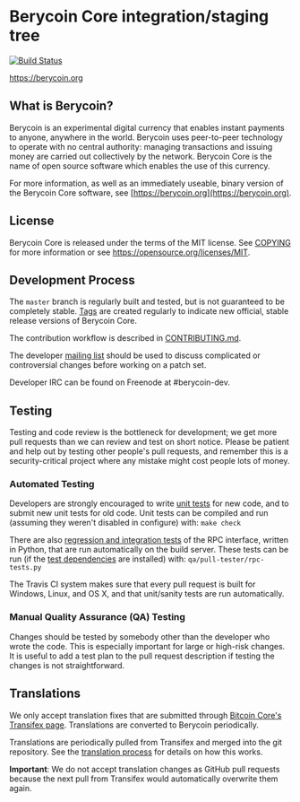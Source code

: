 Berycoin Core integration/staging tree
=====================================

[![Build Status](https://travis-ci.org/berycoin-project/berycoin.svg?branch=master)](https://travis-ci.org/berycoin-project/berycoin)

https://berycoin.org

What is Berycoin?
----------------

Berycoin is an experimental digital currency that enables instant payments to
anyone, anywhere in the world. Berycoin uses peer-to-peer technology to operate
with no central authority: managing transactions and issuing money are carried
out collectively by the network. Berycoin Core is the name of open source
software which enables the use of this currency.

For more information, as well as an immediately useable, binary version of
the Berycoin Core software, see [https://berycoin.org](https://berycoin.org).

License
-------

Berycoin Core is released under the terms of the MIT license. See [COPYING](COPYING) for more
information or see https://opensource.org/licenses/MIT.

Development Process
-------------------

The `master` branch is regularly built and tested, but is not guaranteed to be
completely stable. [Tags](https://github.com/berycoin-project/berycoin/tags) are created
regularly to indicate new official, stable release versions of Berycoin Core.

The contribution workflow is described in [CONTRIBUTING.md](CONTRIBUTING.md).

The developer [mailing list](https://groups.google.com/forum/#!forum/berycoin-dev)
should be used to discuss complicated or controversial changes before working
on a patch set.

Developer IRC can be found on Freenode at #berycoin-dev.

Testing
-------

Testing and code review is the bottleneck for development; we get more pull
requests than we can review and test on short notice. Please be patient and help out by testing
other people's pull requests, and remember this is a security-critical project where any mistake might cost people
lots of money.

### Automated Testing

Developers are strongly encouraged to write [unit tests](/doc/unit-tests.md) for new code, and to
submit new unit tests for old code. Unit tests can be compiled and run
(assuming they weren't disabled in configure) with: `make check`

There are also [regression and integration tests](/qa) of the RPC interface, written
in Python, that are run automatically on the build server.
These tests can be run (if the [test dependencies](/qa) are installed) with: `qa/pull-tester/rpc-tests.py`

The Travis CI system makes sure that every pull request is built for Windows, Linux, and OS X, and that unit/sanity tests are run automatically.

### Manual Quality Assurance (QA) Testing

Changes should be tested by somebody other than the developer who wrote the
code. This is especially important for large or high-risk changes. It is useful
to add a test plan to the pull request description if testing the changes is
not straightforward.

Translations
------------

We only accept translation fixes that are submitted through [Bitcoin Core's Transifex page](https://www.transifex.com/projects/p/bitcoin/).
Translations are converted to Berycoin periodically.

Translations are periodically pulled from Transifex and merged into the git repository. See the
[translation process](doc/translation_process.md) for details on how this works.

**Important**: We do not accept translation changes as GitHub pull requests because the next
pull from Transifex would automatically overwrite them again.
